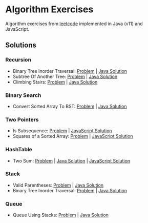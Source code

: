 # Algorithm Exercises
Algorithm exercises from [leetcode](https://leetcode.com/) implemented in Java (v11) and JavaScript.

## Solutions

### Recursion
- Binary Tree Inorder Traversal: [Problem](https://leetcode.com/problems/binary-tree-inorder-traversal/) | [Java Solution](./src/com/jihyunum/leetcode/solutions/BinaryTreeInorderTraversal.java)
- Subtree Of Another Tree: [Problem](https://leetcode.com/problems/subtree-of-another-tree/) | [Java Solution](./src/com/jihyunum/leetcode/solutions/SubtreeOfAnotherTree.java)
- Climbing Stairs: [Problem](https://leetcode.com/problems/climbing-stairs/) | [Java Solution](./src/com/jihyunum/leetcode/solutions/ClimbingStairs.java)

### Binary Search
- Convert Sorted Array To BST: [Problem](https://leetcode.com/problems/convert-sorted-array-to-binary-search-tree/) | [Java Solution](./src/com/jihyunum/leetcode/solutions/ConvertSortedArrayToBST.java)

### Two Pointers
- Is Subsequence: [Problem](https://leetcode.com/problems/is-subsequence) | [JavaScript Solution](./src/javascript/solutions/isSubsequence.js)
- Squares of a Sorted Array: [Problem](https://leetcode.com/problems/squares-of-a-sorted-array) | [JavaScript Solution](./src/javascript/solutions/sortedSquares.js)

### HashTable
- Two Sum: [Problem](https://leetcode.com/problems/two-sum) | [Java Solution](./src/com/jihyunum/leetcode/solutions/TwoSum.java) | [JavaScript Solution](./src/javascript/solutions/twoSum.js)

### Stack
- Valid Parentheses: [Problem](https://leetcode.com/problems/valid-parentheses/) | [Java Solution](./src/com/jihyunum/leetcode/solutions/ValidParentheses.java)
- Binary Tree Inorder Traversal: [Problem](https://leetcode.com/problems/binary-tree-inorder-traversal/) | [Java Solution](./src/com/jihyunum/leetcode/solutions/BinaryTreeInorderTraversal.java)

### Queue
- Queue Using Stacks: [Problem](https://leetcode.com/problems/implement-queue-using-stacks/) | [Java Solution](./src/com/jihyunum/leetcode/solutions/QueueUsingStacks.java)